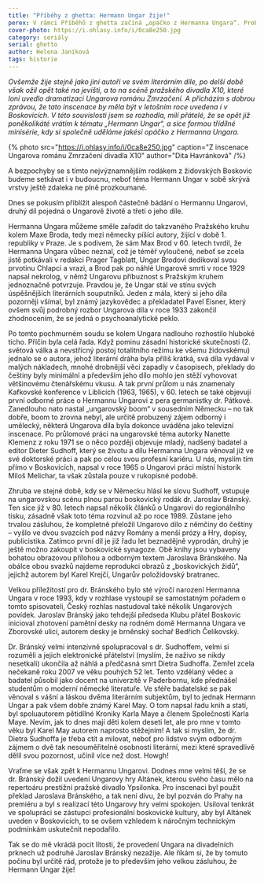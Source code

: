 ```yaml
---
title: "Příběhy z ghetta: Hermann Ungar žije!"
perex: V rámci Příběhů z ghetta začíná „opáčko z Hermanna Ungara“. Proběhne formou třídílné minisérie a začíná konstatováním, že dílo významného rodáka z židovských Boskovic stále žije.
cover-photo: https://i.ohlasy.info/i/0ca8e250.jpg
category: seriály
serial: ghetto
author: Helena Janíková
tags: historie
---
```


*Ovšemže žije stejně jako jiní autoři ve svém literárním díle, po delší době však ožil opět také na jevišti, a to na scéně pražského divadla X10, které loni uvedlo dramatizaci Ungarova románu Zmrzačení. A přicházím s dobrou zprávou, že tato inscenace by měla být v letošním roce uvedena i v Boskovicích. V této souvislosti jsem se rozhodla, milí přátelé, že se opět již poněkolikáté vrátím k tématu „Hermann Ungar“, a sice formou třídílné minisérie, kdy si společně uděláme jakési opáčko z Hermanna Ungara.*

{% photo src="https://i.ohlasy.info/i/0ca8e250.jpg" caption="Z inscenace Ungarova románu Zmrzačení divadla X10" author="Dita Havránková" /%}

A bezpochyby se s tímto nejvýznamnějším rodákem z židovských Boskovic budeme setkávat i v budoucnu, neboť téma Hermann Ungar v sobě skrývá vrstvy ještě zdaleka ne plně prozkoumané.

Dnes se pokusím přiblížit alespoň částečně bádání o Hermannu Ungarovi, druhý díl pojedná o Ungarově životě a třetí o jeho díle.

Hermanna Ungara můžeme směle zařadit do takzvaného Pražského kruhu kolem Maxe Broda, tedy mezi německy píšící autory, žijící v době 1. republiky v Praze. Je s podivem, že sám Max Brod v 60. letech tvrdil, že Hermanna Ungara vůbec neznal, což je téměř vyloučené, neboť se zcela jistě potkávali v redakci Prager Tagblatt, Ungar Brodovi dedikoval svou prvotinu Chlapci a vrazi, a Brod pak po náhlé Ungarově smrti v roce 1929 napsal nekrolog, v němž Ungarovu příbuznost s Pražským kruhem jednoznačně potvrzuje. Pravdou je, že Ungar stál ve stínu svých úspěšnějších literárních souputníků. Jeden z mála, který si jeho díla pozorněji všímal, byl známý jazykovědec a překladatel Pavel Eisner, který ovšem svůj podrobný rozbor Ungarova díla v roce 1933 zakončil zhodnocením, že se jedná o psychoanalytické peklo.

Po tomto pochmurném soudu se kolem Ungara nadlouho rozhostilo hluboké ticho. Příčin byla celá řada. Když pominu zásadní historické skutečnosti (2. světová válka a nevstřícný postoj totalitního režimu ke všemu židovskému) jednalo se o autora, jehož literární dráha byla příliš krátká, svá díla vydával v malých nákladech, mnohé drobnější věci zapadly v časopisech, překlady do češtiny byly minimální a především jeho dílo mohlo jen stěží vyhovovat většinovému čtenářskému vkusu. A tak první průlom u nás znamenaly Kafkovské konference v Liblicích (1963, 1965), v 60. letech se také objevují první odborné práce o Hermannu Ungarovi z pera germanistky dr. Pátkové. Zanedlouho nato nastal „ungarovský boom“ v sousedním Německu – no tak dobře, boom to zrovna nebyl, ale určitě probuzený zájem odborný i umělecký, některá Ungarova díla byla dokonce uváděna jako televizní inscenace. Po průlomové práci na ungarovské téma autorky Nanette Klemenz z roku 1971 se o něco později objevuje mladý, nadšený badatel a editor Dieter Sudhoff, který se životu a dílu Hermanna Ungara věnoval již ve své doktorské práci a pak po celou svou profesní kariéru. U nás, myslím tím přímo v Boskovicích, napsal v roce 1965 o Ungarovi práci místní historik Miloš Melichar, ta však zůstala pouze v rukopisné podobě.

Zhruba ve stejné době, kdy se v Německu hlásí ke slovu Sudhoff, vstupuje na ungarovskou scénu plnou parou boskovický rodák dr. Jaroslav Bránský. Ten sice již v 80. letech napsal několik článků o Ungarovi do regionálního tisku, zásadně však toto téma rozvinul až po roce 1989. Zůstane jeho trvalou zásluhou, že kompletně přeložil Ungarovo dílo z němčiny do češtiny – vyšlo ve dvou svazcích pod názvy Romány a menší prózy a Hry, dopisy, publicistika. Zatímco první díl je již řadu let beznadějně vyprodán, druhý je ještě možno zakoupit v boskovické synagoze. Obě knihy jsou vybaveny bohatou obrazovou přílohou a odborným textem Jaroslava Bránského. Na obálce obou svazků najdeme reprodukci obrazů z „boskovických židů“, jejichž autorem byl Karel Krejčí, Ungarův položidovský bratranec.

Velkou příležitostí pro dr. Bránského bylo sté výročí narození Hermanna Ungara v roce 1993, kdy v rozhlase vystoupil se samostatným pořadem o tomto spisovateli, Český rozhlas nastudoval také několik Ungarových povídek. Jaroslav Bránský jako tehdejší předseda Klubu přátel Boskovic inicioval zhotovení pamětní desky na rodném domě Hermanna Ungara ve Zborovské ulici, autorem desky je brněnský sochař Bedřich Čelikovský.

Dr. Bránský velmi intenzívně spolupracoval s dr. Sudhoffem, velmi si rozuměli a jejich elektronické přátelství (myslím, že naživo se nikdy nesetkali) ukončila až náhlá a předčasná smrt Dietra Sudhoffa. Zemřel zcela nečekaně roku 2007 ve věku pouhých 52 let. Tento vzdělaný vědec a badatel působil jako docent na univerzitě v Paderbornu, kde přednášel studentům o moderní německé literatuře. Ve sféře badatelské se pak věnoval s vášní a láskou dvěma literárním subjektům, byl to jednak Hermann Ungar a pak všem dobře známý Karel May. O tom napsal řadu knih a statí, byl spoluautorem pětidílné Kroniky Karla Maye a členem Společnosti Karla Maye. Nevím, jak to dnes mají děti kolem deseti let, ale pro mne v tomto věku byl Karel May autorem naprosto stěžejním! A tak si myslím, že dr. Dietra Sudhoffa je třeba ctít a milovat, neboť pro lidstvo svým odborným zájmem o dvě tak nesouměřitelné osobnosti literární, mezi které spravedlivě dělil svou pozornost, učinil více než dost. Howgh!

Vraťme se však zpět k Hermannu Ungarovi. Dodnes mne velmi těší, že se dr. Bránský dožil uvedení Ungarovy hry Altánek, kterou svého času mělo na repertoáru prestižní pražské divadlo Ypsilonka. Pro inscenaci byl použit překlad Jaroslava Bránského, a tak není divu, že byl pozván do Prahy na premiéru a byl s realizací této Ungarovy hry velmi spokojen. Usiloval tenkrát ve spolupráci se zástupci profesionální boskovické kultury, aby byl Altánek uveden v Boskovicích, to se ovšem vzhledem k náročným technickým podmínkám uskutečnit nepodařilo.

Tak se do mě vkrádá pocit lítosti, že provedení Ungara na divadelních prknech už podruhé Jaroslav Bránský nezažije. Ale říkám si, že by tomuto počinu byl určitě rád, protože je to především jeho velkou zásluhou, že Hermann Ungar žije!